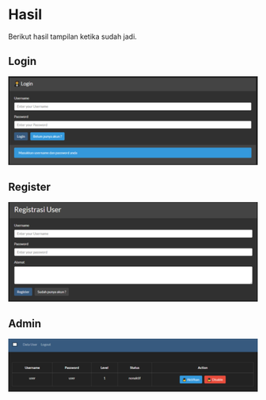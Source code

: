 # Hasil

Berikut hasil tampilan ketika sudah jadi.

## Login

![Tampilan Login](../.gitbook/assets/image%20%2811%29.png)

## Register

![Tampilan Register](../.gitbook/assets/image%20%2810%29.png)

## Admin

![Halaman Admin](../.gitbook/assets/image%20%285%29.png)

